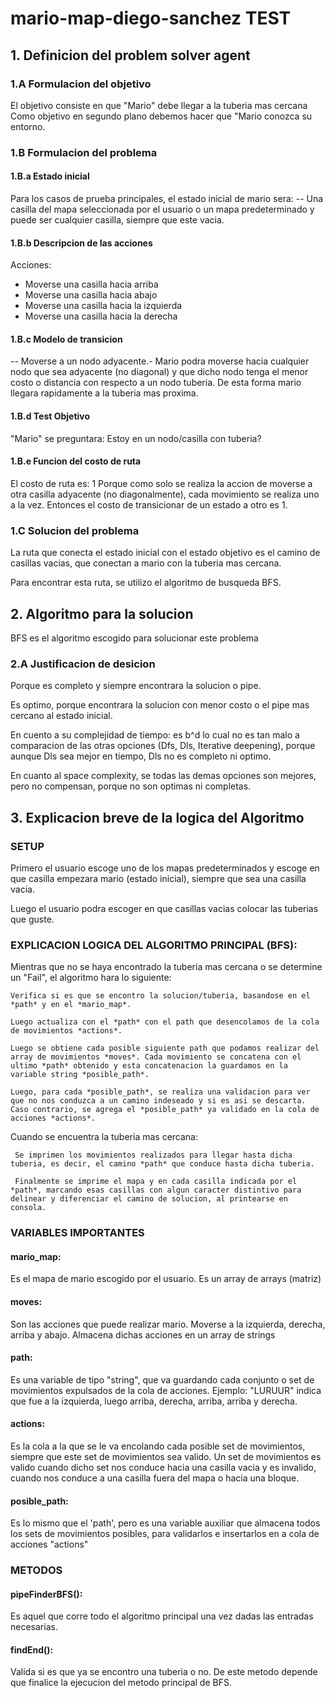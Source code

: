 # mario-map-diego-sanchez TEST

## 1. Definicion del problem solver agent

### 1.A Formulacion del objetivo

El objetivo consiste en que "Mario" debe llegar a la tuberia mas cercana
Como objetivo en segundo plano debemos hacer que "Mario conozca su entorno.

### 1.B Formulacion del problema

#### 1.B.a Estado inicial

Para los casos de prueba principales, el estado inicial de mario sera:
-- Una casilla del mapa seleccionada por el usuario o un mapa predeterminado
    y puede ser cualquier casilla, siempre que este vacia.

#### 1.B.b Descripcion de las acciones

Acciones:
- Moverse una casilla hacia arriba
- Moverse una casilla hacia abajo
- Moverse una casilla hacia la izquierda
- Moverse una casilla hacia la derecha


#### 1.B.c Modelo de transicion

-- Moverse a un nodo adyacente.- Mario podra moverse hacia cualquier nodo que sea adyacente (no diagonal) y que dicho nodo tenga el menor costo o distancia con respecto a un nodo tuberia. De esta forma mario llegara rapidamente a la tuberia mas proxima.

#### 1.B.d Test Objetivo

"Mario" se preguntara: Estoy en un nodo/casilla con tuberia?

#### 1.B.e Funcion del costo de ruta

El costo de ruta es: 1
Porque como solo se realiza la accion de moverse a otra casilla adyacente (no diagonalmente), cada movimiento se realiza uno a la vez. Entonces el costo de transicionar de un estado a otro es 1.

### 1.C Solucion del problema
La ruta que conecta el estado inicial con el estado objetivo es el camino de casillas vacias, que conectan a mario con la tuberia mas cercana.

Para encontrar esta ruta, se utilizo el algoritmo de busqueda BFS.

## 2. Algoritmo para la solucion

BFS es el algoritmo escogido para solucionar este problema

### 2.A Justificacion de desicion
Porque es completo y siempre encontrara la solucion o pipe.

Es optimo, porque encontrara la solucion con menor costo o el pipe mas cercano al estado inicial.

En cuento a su complejidad de tiempo: es b^d  lo cual no es tan malo a comparacion de las otras opciones
(Dfs, Dls, Iterative deepening), porque aunque Dls sea mejor en tiempo, Dls no es completo ni optimo.

En cuanto al space complexity, se todas las demas opciones son mejores, pero no compensan, porque no son optimas
ni completas.

## 3. Explicacion breve de la logica del Algoritmo

### SETUP

Primero el usuario escoge uno de los mapas predeterminados y escoge en que casilla empezara mario (estado inicial), siempre que sea una casilla vacia.

Luego el usuario podra escoger en que casillas vacias colocar las tuberias que guste.

### EXPLICACION LOGICA DEL ALGORITMO PRINCIPAL (BFS):

Mientras que no se haya encontrado la tuberia mas cercana o se determine un "Fail", el algoritmo hara lo siguiente:

    Verifica si es que se encontro la solucion/tuberia, basandose en el *path* y en el *mario_map*.

    Luego actualiza con el *path* con el path que desencolamos de la cola de movimientos *actions*.

    Luego se obtiene cada posible siguiente path que podamos realizar del array de movimientos *moves*. Cada movimiento se concatena con el ultimo *path* obtenido y esta concatenacion la guardamos en la variable string *posible_path*.

    Luego, para cada *posible_path*, se realiza una validacion para ver que no nos conduzca a un camino indeseado y si es asi se descarta. Caso contrario, se agrega el *posible_path* ya validado en la cola de acciones *actions*.

Cuando se encuentra la tuberia mas cercana:

     Se imprimen los movimientos realizados para llegar hasta dicha tuberia, es decir, el camino *path* que conduce hasta dicha tuberia.

     Finalmente se imprime el mapa y en cada casilla indicada por el *path*, marcando esas casillas con algun caracter distintivo para delinear y diferenciar el camino de solucion, al printearse en consola.

### VARIABLES IMPORTANTES

#### mario_map:
 Es el mapa de mario escogido por el usuario. Es un array de arrays (matriz)

#### moves:
Son las acciones que puede realizar mario. Moverse a la izquierda, derecha, arriba y abajo.
Almacena dichas acciones en un array de strings

#### path:
 Es una variable de tipo "string", que va guardando cada conjunto o set de movimientos expulsados de la cola de acciones.
 Ejemplo: "LURUUR" indica que fue a la izquierda, luego arriba, derecha, arriba, arriba y derecha.


#### actions:
 Es la cola a la que se le va encolando cada posible set de movimientos, siempre que este set de movimientos sea valido. Un set de movimientos es valido cuando dicho set nos conduce hacia una casilla vacia y es invalido, cuando nos conduce a una casilla fuera del mapa o hacia una bloque.

#### posible_path:
 Es lo mismo que el 'path', pero es una variable auxiliar que almacena todos los sets de movimientos posibles, para validarlos e insertarlos en a cola de acciones "actions"

### METODOS

#### pipeFinderBFS():
Es aquel que corre todo el algoritmo principal una vez dadas las entradas necesarias.

#### findEnd():
 Valida si es que ya se encontro una tuberia o no.
 De este metodo depende que finalice la ejecucion del metodo principal de BFS.




